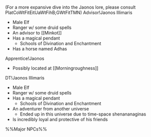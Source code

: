 (For a more expansive dive into the Jaonos lore, please consult PIatCoWtFitEitUaWtFihB;GWtFitTMN)
Advisor!Jaonos Illimaris
- Male Elf
- Ranger w/ some druid spells
- An advisor to [[Minkot]]
- Has a magical pendant
	- Schools of Divination and Enchantment
- Has a horse named Adhas

Apprentice!Jaonos
- Possibly located at [[Morningroughness]]

DT!Jaonos Illimaris
- Male Elf
- Ranger w/ some druid spells
- Has a magical pendant
	- Schools of Divination and Enchantment
- An adventurer from another universe
	- Ended up in this universe due to time-space shenananaginas
-   Is incredibly loyal and protective of his friends

%%Major NPCs%%